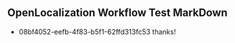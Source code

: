 ## OpenLocalization Workflow Test MarkDown
* 08bf4052-eefb-4f83-b5f1-62ffd313fc53 thanks!

<!--HONumber=Jul16_HO3-->


